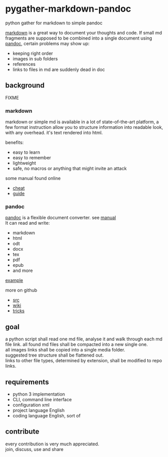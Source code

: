# pygather-markdown-pandoc

python gather for markdown to simple pandoc

[markdown][mdSyntax] is a great way to document your thoughts and code. 
If small md fragments are supposed to be combined into a single document using
[pandoc](https://pandoc.org/index.html), certain problems may show up:

+ keeping right order
+ images in sub folders
+ references
+ links to files in md are suddenly dead in doc

## background

FIXME

### markdown

markdown or simple md is available in a lot of state-of-the-art platform, a few format instruction allow you to structure 
information into readable look, with any overhead.
it's text rendered into html.

benefits:

+ easy to learn
+ easy to remember
+ lightweight
+ safe, no macros or anything that might invite an attack

some manual found online

+ [cheat](d_man/markdown-cheatsheet-online.pdf)
+ [guide](d_man/markdown-guide.pdf)


### pandoc

[pandoc](https://pandoc.org/index.html) is a flexible document converter. 
see [manual](https://pandoc.org/MANUAL.html)  
It can read and write:

+ markdown
+ html
+ odt
+ docx
+ tex
+ pdf
+ epub
+ and more

[example](d_howto/pandoc_tut.md)

more on github
+ [src][pandoc_github]
+ [wiki][pandoc_wiki]
+ [tricks][pandoc_tricks]

## goal

a python script shall read one md file, analyse it and walk through each md file link. 
all found md files shall be compacted into a new single one.  
all images links shall be copied into a single media folder.  
suggested tree structure shall be flattened out.  
links to other file types, determined by extension, shall be modified to repo links.

## requirements

+ python 3 implementation
+ CLI, command line interface
+ configuration xml
+ project language English
+ coding language English, sort of

## contribute

every contribution is very much appreciated.  
join, discuss, use and share 


[mdSyntax]: https://sourceforge.net/p/scintilla/wiki/markdown_syntax/
[pandoc_github]: https://github.com/jgm/pandoc
[pandoc_wiki]: https://github.com/jgm/pandoc/wiki
[pandoc_tricks]: https://github.com/jgm/pandoc/wiki/Pandoc-Tricks

